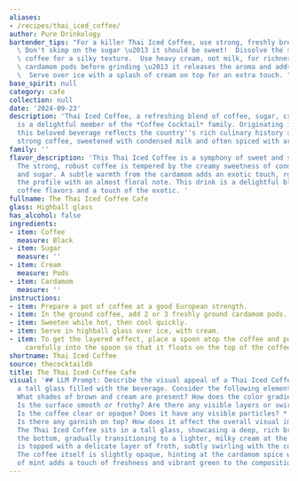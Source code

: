 ```yaml
---
aliases:
- /recipes/thai_iced_coffee/
author: Pure Drinkology
bartender_tips: "For a killer Thai Iced Coffee, use strong, freshly brewed coffee.\
  \ Don't skimp on the sugar \u2013 it should be sweet!  Dissolve the sugar in hot\
  \ coffee for a silky texture.  Use heavy cream, not milk, for richness.  Toast the\
  \ cardamom pods before grinding \u2013 it releases the aroma and adds a warm complexity.\
  \  Serve over ice with a splash of cream on top for an extra touch. "
base_spirit: null
category: cafe
collection: null
date: '2024-09-23'
description: 'Thai Iced Coffee, a refreshing blend of coffee, sugar, cream, and cardamom,
  is a delightful member of the *Coffee Cocktail* family. Originating in Thailand,
  this beloved beverage reflects the country''s rich culinary history and love for
  strong coffee, sweetened with condensed milk and often spiced with aromatic cardamom. '
family: ''
flavor_description: 'This Thai Iced Coffee is a symphony of sweet and spiced flavors.
  The strong, robust coffee is tempered by the creamy sweetness of condensed milk
  and sugar. A subtle warmth from the cardamom adds an exotic touch, rounding out
  the profile with an almost floral note. This drink is a delightful blend of classic
  coffee flavors and a touch of the exotic. '
fullname: The Thai Iced Coffee Cafe
glass: Highball glass
has_alcohol: false
ingredients:
- item: Coffee
  measure: Black
- item: Sugar
  measure: ''
- item: Cream
  measure: Pods
- item: Cardamom
  measure: ''
instructions:
- item: Prepare a pot of coffee at a good European strength.
- item: In the ground coffee, add 2 or 3 freshly ground cardamom pods.
- item: Sweeten while hot, then cool quickly.
- item: Serve in highball glass over ice, with cream.
- item: To get the layered effect, place a spoon atop the coffee and pour the milk
    carefully into the spoon so that it floats on the top of the coffee.
shortname: Thai Iced Coffee
source: thecocktaildb
title: The Thai Iced Coffee Cafe
visual: '## LLM Prompt: Describe the visual appeal of a Thai Iced Coffee. Imagine
  a tall glass filled with the beverage. Consider the following elements:* **Color:**
  What shades of brown and cream are present? How does the color gradient look?* **Texture:**
  Is the surface smooth or frothy? Are there any visible layers or swirls? * **Clarity:**
  Is the coffee clear or opaque? Does it have any visible particles? * **Garnish:**
  Is there any garnish on top? How does it affect the overall visual impression? **Example:**
  The Thai Iced Coffee sits in a tall glass, showcasing a deep, rich brown hue at
  the bottom, gradually transitioning to a lighter, milky cream at the top. The surface
  is topped with a delicate layer of froth, subtly swirling with the coffee underneath.
  The coffee itself is slightly opaque, hinting at the cardamom spice within. A sprig
  of mint adds a touch of freshness and vibrant green to the composition. '
---
```



